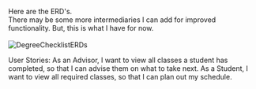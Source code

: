 Here are the ERD's.<br />
There may be some more intermediaries I can add for improved functionality. But, this is what I have for now.
<br />
<br />
![DegreeChecklistERDs](https://github.com/Volcarion/degree_checklist/assets/25307168/16294ee8-3f77-4ac7-9361-e8fd72b0e057)

User Stories:
As an Advisor, I want to view all classes a student has completed, so that I can advise them on what to take next.
As a Student, I want to view all required classes, so that I can plan out my schedule.

